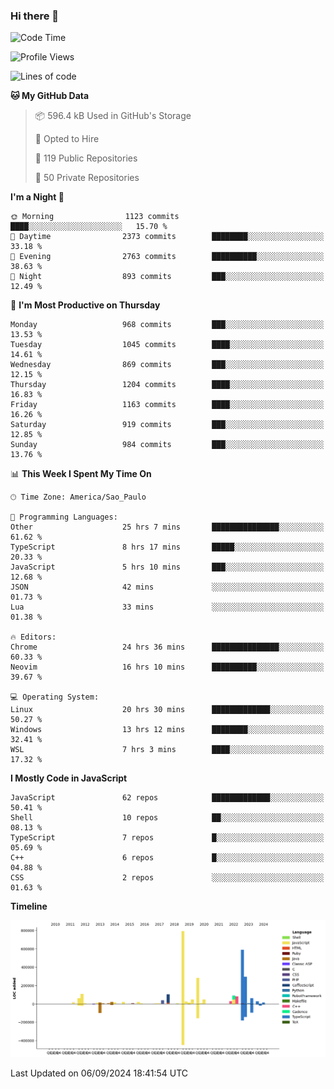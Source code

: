 ### Hi there 👋

<!--START_SECTION:waka-->
![Code Time](http://img.shields.io/badge/Code%20Time-6%2C383%20hrs%2039%20mins-blue)

![Profile Views](http://img.shields.io/badge/Profile%20Views-0-blue)

![Lines of code](https://img.shields.io/badge/From%20Hello%20World%20I%27ve%20Written-2.9%20million%20lines%20of%20code-blue)

**🐱 My GitHub Data** 

> 📦 596.4 kB Used in GitHub's Storage 
 > 
> 💼 Opted to Hire
 > 
> 📜 119 Public Repositories 
 > 
> 🔑 50 Private Repositories 
 > 
**I'm a Night 🦉** 

```text
🌞 Morning                1123 commits        ████░░░░░░░░░░░░░░░░░░░░░   15.70 % 
🌆 Daytime                2373 commits        ████████░░░░░░░░░░░░░░░░░   33.18 % 
🌃 Evening                2763 commits        ██████████░░░░░░░░░░░░░░░   38.63 % 
🌙 Night                  893 commits         ███░░░░░░░░░░░░░░░░░░░░░░   12.49 % 
```
📅 **I'm Most Productive on Thursday** 

```text
Monday                   968 commits         ███░░░░░░░░░░░░░░░░░░░░░░   13.53 % 
Tuesday                  1045 commits        ████░░░░░░░░░░░░░░░░░░░░░   14.61 % 
Wednesday                869 commits         ███░░░░░░░░░░░░░░░░░░░░░░   12.15 % 
Thursday                 1204 commits        ████░░░░░░░░░░░░░░░░░░░░░   16.83 % 
Friday                   1163 commits        ████░░░░░░░░░░░░░░░░░░░░░   16.26 % 
Saturday                 919 commits         ███░░░░░░░░░░░░░░░░░░░░░░   12.85 % 
Sunday                   984 commits         ███░░░░░░░░░░░░░░░░░░░░░░   13.76 % 
```


📊 **This Week I Spent My Time On** 

```text
🕑︎ Time Zone: America/Sao_Paulo

💬 Programming Languages: 
Other                    25 hrs 7 mins       ███████████████░░░░░░░░░░   61.62 % 
TypeScript               8 hrs 17 mins       █████░░░░░░░░░░░░░░░░░░░░   20.33 % 
JavaScript               5 hrs 10 mins       ███░░░░░░░░░░░░░░░░░░░░░░   12.68 % 
JSON                     42 mins             ░░░░░░░░░░░░░░░░░░░░░░░░░   01.73 % 
Lua                      33 mins             ░░░░░░░░░░░░░░░░░░░░░░░░░   01.38 % 

🔥 Editors: 
Chrome                   24 hrs 36 mins      ███████████████░░░░░░░░░░   60.33 % 
Neovim                   16 hrs 10 mins      ██████████░░░░░░░░░░░░░░░   39.67 % 

💻 Operating System: 
Linux                    20 hrs 30 mins      █████████████░░░░░░░░░░░░   50.27 % 
Windows                  13 hrs 12 mins      ████████░░░░░░░░░░░░░░░░░   32.41 % 
WSL                      7 hrs 3 mins        ████░░░░░░░░░░░░░░░░░░░░░   17.32 % 
```

**I Mostly Code in JavaScript** 

```text
JavaScript               62 repos            █████████████░░░░░░░░░░░░   50.41 % 
Shell                    10 repos            ██░░░░░░░░░░░░░░░░░░░░░░░   08.13 % 
TypeScript               7 repos             █░░░░░░░░░░░░░░░░░░░░░░░░   05.69 % 
C++                      6 repos             █░░░░░░░░░░░░░░░░░░░░░░░░   04.88 % 
CSS                      2 repos             ░░░░░░░░░░░░░░░░░░░░░░░░░   01.63 % 
```



**Timeline**

![Lines of Code chart](https://raw.githubusercontent.com/jampow/jampow/master/assets/bar_graph.png)


 Last Updated on 06/09/2024 18:41:54 UTC
<!--END_SECTION:waka-->
